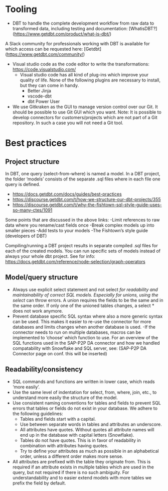# Tooling

- DBT to handle the complete development workflow from raw data to transformed data, including testing and documentation: [WhatisDBT?] (<https://www.getdbt.com/product/what-is-dbt/>)

A Slack community for professionals working with DBT is available for which access can be requested here: [Getdbt]
(<https://www.getdbt.com/community/>)

- Visual studio code as the code editor to write the transformations: <https://code.visualstudio.com/>
  - Visual studio code has all kind of plug-ins which improve your quality of life. None of the following plugins are necessary to install, but they can come in handy.
    - Better Jinja
    - vscode-dbt
    - dbt Power User
- We use Gitkraken as the GUI to manage version control over our Git. It should be possible to use Git GUI which you want.
  Note: It is possible to develop connectors for customers/projects which are not part of a Git repository. In such a case you will not need a Git tool.

# Best practices

## Project structure

In DBT, one query (select-from-where) is named a model. In a DBT project, the folder ‘models’ consists of the separate .sql files where in each file one query is defined.

- <https://docs.getdbt.com/docs/guides/best-practices>
- <https://discourse.getdbt.com/t/how-we-structure-our-dbt-projects/355>
- <https://discourse.getdbt.com/t/why-the-fishtown-sql-style-guide-uses-so-many-ctes/1091>

Some points that are discussed in the above links:
-Limit references to raw data where you rename/cast fields once
-Break complex models up into smaller pieces
-Add tests to your models
-The Fishtown’s style guide (developers of DBT)

Compiling/running a DBT project results in separate compiled .sql files for each of the created models. You can run specific sets of models instead of always your whole dbt project. See for info: <https://docs.getdbt.com/reference/node-selection/graph-operators>

## Model/query structure

- Always use explicit select statement and not select *for readability and maintainability of correct SQL models. Especially for unions, using the select* can throw errors. A union requires the fields to be the same and in the same order. If only one of the unioned tables changes, a select * does not work anymore.
- Prevent database specific SQL syntax where also a more generic syntax can be used. This makes it easier to re-use the connector for more databases and limits changes when another database is used.
  -If the connector needs to run on multiple databases, macros can be implemented to ‘choose’ which function to use. For an overview of the SQL functions used in the SAP-P2P DA connector and how we handled compatability with Snowflake and SQL server, see: (SAP-P2P DA Connector page on conf. this will be inserted)

## Readability/consistency

- SQL commands and functions are written in lower case, which reads ‘more easily’.
- Use the same level of indentation for select, from, where, join, etc., to understand more easily the structure of the model.
- Use consistent naming conventions for tables and fields to prevent SQL errors that tables or fields do not exist in your database. We adhere to the following guidelines:
  - Tables and fields start with a capital.
  - Use between separate words in tables and attributes an underscore.
  - All attributes have quotes. Without quotes all attribute names will end up in the database with capital letters (Snowflake).
  - Tables do not have quotes. This is in favor of readability in combination with attributes having quotes.
  - Try to define your attributes as much as possible in an alphabetical order, unless a different order makes more sense.
- All attributes are prefixed with the table they originate from. This is required if an attribute exists in multiple tables which are used in the query, but not required if there is no such ambiguity. For understandability and to easier extend models with more tables we prefix the field by default.
